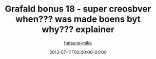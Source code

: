 ---
title: "Grafald bonus 18 - super creosbver when??? was made boens byt why??? explainer"
type: "image"
date: 2013-07-11T00:00:00-04:00
draft: false
categories:
- comics
- collaborations
tags:
- grafald
image_path: "/projects/grafald/comics/img/2013/bonus_18.png"
alt_text: ""
author: "[hatsune-mike](https://cohost.org/hatsune-mike)"
---